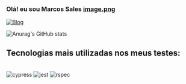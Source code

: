 ### Olá! eu sou Marcos Sales [image.png](attachment:image.png)

[![Blog](https://img.shields.io/badge/Marcos_sales-0077B5?style=for-the-badge&logo=linkedin&logoColor=white)](https://www.linkedin.com/in/devmarcossales/)

![Anurag's GitHub stats](https://github-readme-stats.vercel.app/api?username=marckosalks&show_icons=true&theme=dracula)

## Tecnologias mais utilizadas nos meus testes:

<div style=" display: inline_block"><br/>
    <img align="center" alt="cypress" src="https://img.shields.io/badge/cypress-323330?style=for-the-badge&logo=javascript&logoColor=F7DF1E"/>
    <img align="center" alt="jest" src="https://img.shields.io/badge/Jest-323330?style=for-the-badge&logo=Jest&logoColor=white"/>
    <img align="center" alt="rspec" src="https://img.shields.io/badge/Ruby-CC342D?style=for-the-badge&logo=ruby&logoColor=white"/>
    
</div>
